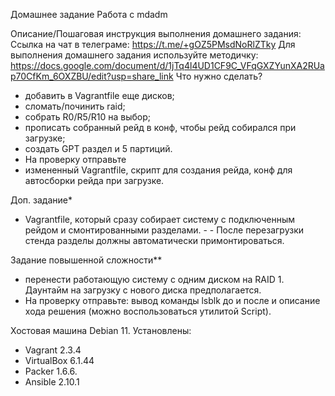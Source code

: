 Домашнее задание
Работа с mdadm

Описание/Пошаговая инструкция выполнения домашнего задания:
Ссылка на чат в телеграме: https://t.me/+gOZ5PMsdNoRlZTky
Для выполнения домашнего задания используйте методичку:
https://docs.google.com/document/d/1jTq4l4UD1CF9C_VFqGXZYunXA2RUap70CfKm_6OXZBU/edit?usp=share_link
Что нужно сделать?

- добавить в Vagrantfile еще дисков;
- сломать/починить raid;
- собрать R0/R5/R10 на выбор;
- прописать собранный рейд в конф, чтобы рейд собирался при загрузке;
- создать GPT раздел и 5 партиций.
- На проверку отправьте
- измененный Vagrantfile, скрипт для создания рейда, конф для автосборки рейда при загрузке.

Доп. задание*
- Vagrantfile, который сразу собирает систему с подключенным рейдом и смонтированными разделами. - - После перезагрузки стенда разделы должны автоматически примонтироваться.

Задание повышенной сложности**
- перенести работающую систему с одним диском на RAID 1. Даунтайм на загрузку с нового диска предполагается.
- На проверку отправьте: вывод команды lsblk до и после и описание хода решения (можно воспользоваться утилитой Script).

Хостовая машина Debian 11.
Установлены: 
- Vagrant 2.3.4
- VirtualBox 6.1.44
- Packer 1.6.6.
- Ansible 2.10.1
